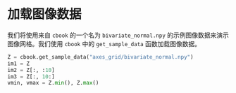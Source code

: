 # 加载图像数据

我们将使用来自 `cbook` 的一个名为 `bivariate_normal.npy` 的示例图像数据来演示图像网格。我们使用 `cbook` 中的 `get_sample_data` 函数加载图像数据。

```python
Z = cbook.get_sample_data("axes_grid/bivariate_normal.npy")
im1 = Z
im2 = Z[:, :10]
im3 = Z[:, 10:]
vmin, vmax = Z.min(), Z.max()
```
